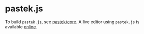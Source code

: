 # pastek.js

To build `pastek.js`, see [pastek/core][core]. A live editor using `pastek.js`
is available [online][liveeditor].

[core]: https://github.com/pastek-project/core
[liveeditor]: http://www.pastek-project.org/pastek_js
